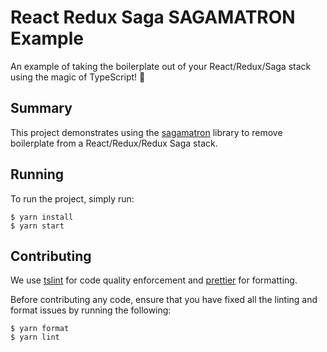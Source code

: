 # React Redux Saga SAGAMATRON Example

An example of taking the boilerplate out of your React/Redux/Saga stack using the magic of TypeScript! 🧙

## Summary

This project demonstrates using the [sagamatron](https://github.com/agiledigital/sagamatron) library
to remove boilerplate from a React/Redux/Redux Saga stack.

## Running

To run the project, simply run:

    $ yarn install
    $ yarn start

## Contributing

We use [tslint](https://palantir.github.io/tslint/) for code quality enforcement and [prettier](https://prettier.io/) for formatting.

Before contributing any code, ensure that you have fixed all the linting and format issues by running the following:

    $ yarn format
    $ yarn lint
